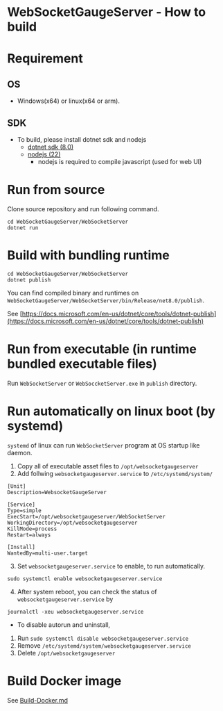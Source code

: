 # WebSocketGaugeServer - How to build

# Requirement
## OS
* Windows(x64) or linux(x64 or arm).

## SDK
* To build, please install dotnet sdk and nodejs
    * [dotnet sdk (8.0)](https://dotnet.microsoft.com/)
    * [nodejs (22)](https://nodejs.org/)
        * nodejs is required to compile javascript (used for web UI)

# Run from source
Clone source repository and run following command.

```
cd WebSocketGaugeServer/WebSocketServer
dotnet run
```

# Build with bundling runtime
```
cd WebSocketGaugeServer/WebSocketServer
dotnet publish
```
You can find compiled binary and runtimes on `WebSocketGaugeServer/WebSocketServer/bin/Release/net8.0/publish`.

See [https://docs.microsoft.com/en-us/dotnet/core/tools/dotnet-publish](https://docs.microsoft.com/en-us/dotnet/core/tools/dotnet-publish)

# Run from executable (in runtime bundled executable files)
Run `WebSocketServer` or `WebSoccketServer.exe` in `publish` directory.

# Run automatically on linux boot (by systemd)
`systemd` of linux can run `WebSocketServer` program at OS startup like daemon.

1. Copy all of executable asset files to `/opt/websocketgaugeserver`
2. Add follwing `websocketgaugeserver.service` to `/etc/systemd/system/`
```
[Unit]
Description=WebsocketGaugeServer

[Service]
Type=simple
ExecStart=/opt/websocketgaugeserver/WebSocketServer
WorkingDirectory=/opt/websocketgaugeserver
KillMode=process
Restart=always

[Install]
WantedBy=multi-user.target
```
3. Set `websocketgaugeserver.service` to enable, to run automatically.
```
sudo systemctl enable websocketgaugeserver.service
```

4. After system reboot, you can check the status of `websocketgaugeserver.service` by
```
journalctl -xeu websocketgaugeserver.service
```

* To disable autorun and uninstall,
1. Run `sudo systemctl disable websocketgaugeserver.service`
2. Remove `/etc/systemd/system/websocketgaugeserver.service`
3. Delete `/opt/websocketgaugeserver`

# Build Docker image
See [Build-Docker.md](Build-Docker.md)






